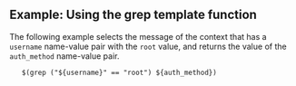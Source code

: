 ---
---
<!-- DISCLAIMER: This file is based on the syslog-ng Open Source Edition documentation https://github.com/balabit/syslog-ng-ose-guides/commit/2f4a52ee61d1ea9ad27cb4f3168b95408fddfdf2 and is used under the terms of The syslog-ng Open Source Edition Documentation License. The file has been modified by Axoflow. -->

## Example: Using the grep template function

The following example selects the message of the context that has a `username` name-value pair with the `root` value, and returns the value of the `auth_method` name-value pair.

```shell
   $(grep ("${username}" == "root") ${auth_method})
```


